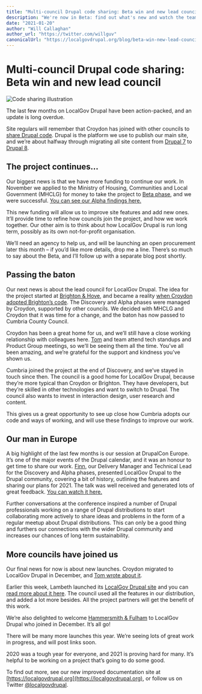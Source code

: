 ```yaml
---
title: "Multi-council Drupal code sharing: Beta win and new lead council"
description: "We're now in Beta: find out what's new and watch the team's presentation to DrupalCon Europe."
date: "2021-01-20"
author: "Will Callaghan"
author_url: "https://twitter.com/willguv"
canonicalUrl: "https://localgovdrupal.org/blog/beta-win-new-lead-council.html"
---
```


# Multi-council Drupal code sharing: Beta win and new lead council

![Code sharing illustration](~@images/codesharing.jpg)

The last few months on LocalGov Drupal have been action-packed, and an update is long overdue.

Site regulars will remember that Croydon has joined with other councils to [share Drupal code](https://croydon.digital/tag/code-sharing/). Drupal is the platform we use to publish our main site, and we’re about halfway through migrating all site content from [Drupal 7](https://croydon.gov.uk/) to [Drupal 8](https://new.croydon.gov.uk/coronavirus-information-and-service-updates).

## The project continues…

Our biggest news is that we have more funding to continue our work. In November we applied to the Ministry of Housing, Communities and Local Government (MHCLG) for money to take the project to [Beta phase](https://www.gov.uk/service-manual/agile-delivery/how-the-beta-phase-works), and we were successful. [You can see our Alpha findings here.](https://docs.google.com/presentation/d/e/2PACX-1vRd7_MFmpcnDtKQAhamUDVZ7FTxxLfbJVsWVEc8xaRBCUunqrFPPVfrjq_3X2LjzcbSQPYopy0E5f0J/pub?start=false&loop=false&delayms=3000)

This new funding will allow us to improve site features and add new ones. It’ll provide time to refine how councils join the project, and how we work together. Our other aim is to think about how LocalGov Drupal is run long term, possibly as its own not-for-profit organisation.

We’ll need an agency to help us, and will be launching an open procurement later this month – if you’d like more details, drop me a line. There’s so much to say about the Beta, and I’ll follow up with a separate blog post shortly.

## Passing the baton

Our next news is about the lead council for LocalGov Drupal. The idea for the project started at [Brighton & Hove](https://www.brighton-hove.gov.uk/), and became a reality [when Croydon adopted Brighton’s code](https://croydon.digital/2019/07/15/croydon-council-is-sharing-a-publishing-platform-with-brighton-hove/). The Discovery and Alpha phases were managed by Croydon, supported by other councils. We decided with MHCLG and Croydon that it was time for a change, and the baton has now passed to Cumbria County Council.

Croydon has been a great home for us, and we’ll still have a close working relationship with colleagues here. [Tom](https://twitter.com/tomsteel) and team attend tech standups and Product Group meetings, so we’ll be seeing them all the time. You’ve all been amazing, and we’re grateful for the support and kindness you’ve shown us.

Cumbria joined the project at the end of Discovery, and we’ve stayed in touch since then. The council is a good home for LocalGov Drupal, because they’re more typical than Croydon or Brighton. They have developers, but they’re skilled in other technologies and want to switch to Drupal. The council also wants to invest in interaction design, user research and content.

This gives us a great opportunity to see up close how Cumbria adopts our code and ways of working, and will use these findings to improve our work.

## Our man in Europe

A big highlight of the last few months is our session at DrupalCon Europe. It’s one of the major events of the Drupal calendar, and it was an honour to get time to share our work. [Finn](https://twitter.com/finnlewis), our Delivery Manager and Technical Lead for the Discovery and Alpha phases, presented LocalGov Drupal to the Drupal community, covering a bit of history, outlining the features and sharing our plans for 2021. The talk was well received and generated lots of great feedback. [You can watch it here.](https://www.youtube.com/watch?v=5FOhR0kqbjQ&list=PLpeDXSh4nHjTP7vRC6LCak9adK2yp1P5S)

Further conversations at the conference inspired a number of Drupal professionals working on a range of Drupal distributions to start collaborating more actively to share ideas and problems in the form of a regular meetup about Drupal distributions. This can only be a good thing and furthers our connections with the wider Drupal community and increases our chances of long term sustainability.

## More councils have joined us

Our final news for now is about new launches. Croydon migrated to LocalGov Drupal in December, and [Tom wrote about it](https://croydon.digital/2020/12/17/croydon-goes-live-with-localgov-drupal).

Earlier this week, Lambeth launched its [LocalGov Drupal site](https://beta.lambeth.gov.uk/) and you can [read more about it here](https://twitter.com/lambeth_council/status/1348975674602745859). The council used all the features in our distribution, and added a lot more besides. All the project partners will get the benefit of this work.

We’re also delighted to welcome [Hammersmith & Fulham](https://www.lbhf.gov.uk/) to LocalGov Drupal who joined in December. It’s all go!

There will be many more launches this year. We’re seeing lots of great work in progress, and will post links soon.

2020 was a tough year for everyone, and 2021 is proving hard for many. It’s helpful to be working on a project that’s going to do some good.

To find out more, see our new improved documentation site at [https://localgovdrupal.org](https://localgovdrupal.org), or follow us on Twitter [@localgovdrupal](https://twitter.com/localgovdrupal).
